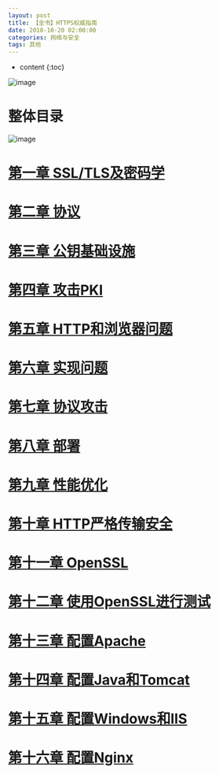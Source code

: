 ```yaml
---
layout: post
title: 【全书】HTTPS权威指南
date: 2018-10-20 02:00:00
categories: 网络与安全
tags: 其他
---
```

* content
{:toc}

![image](https://user-images.githubusercontent.com/18595935/47571286-24670d80-d973-11e8-9fb0-4386a48a19b8.png)

# 整体目录

![image](https://user-images.githubusercontent.com/18595935/47570865-27adc980-d972-11e8-86d0-81ed6b549645.png)

# [第一章 SSL/TLS及密码学](https://www.zybuluo.com/road2ai/note/1322641)

# [第二章 协议]()

# [第三章 公钥基础设施]()

# [第四章 攻击PKI]()

# [第五章 HTTP和浏览器问题]()

# [第六章 实现问题]()

# [第七章 协议攻击]()

# [第八章 部署]()

# [第九章 性能优化]()

# [第十章 HTTP严格传输安全]()

# [第十一章 OpenSSL]()

# [第十二章 使用OpenSSL进行测试]()

# [第十三章 配置Apache]()

# [第十四章 配置Java和Tomcat]()

# [第十五章 配置Windows和IIS]()

# [第十六章 配置Nginx]()
